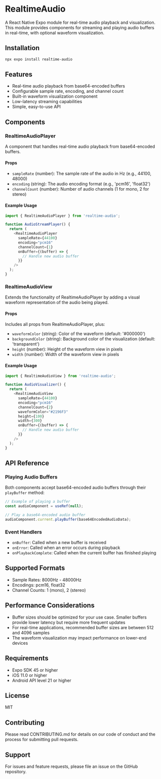 # RealtimeAudio

A React Native Expo module for real-time audio playback and visualization. This module provides components for streaming and playing audio buffers in real-time, with optional waveform visualization.

## Installation

```bash
npx expo install realtime-audio
```

## Features

- Real-time audio playback from base64-encoded buffers
- Configurable sample rate, encoding, and channel count
- Built-in waveform visualization component
- Low-latency streaming capabilities
- Simple, easy-to-use API

## Components

### RealtimeAudioPlayer

A component that handles real-time audio playback from base64-encoded buffers.

#### Props

- `sampleRate` (number): The sample rate of the audio in Hz (e.g., 44100, 48000)
- `encoding` (string): The audio encoding format (e.g., 'pcm16', 'float32')
- `channelCount` (number): Number of audio channels (1 for mono, 2 for stereo)

#### Example Usage

```javascript
import { RealtimeAudioPlayer } from 'realtime-audio';

function AudioStreamPlayer() {
  return (
    <RealtimeAudioPlayer
      sampleRate={44100}
      encoding="pcm16"
      channelCount={1}
      onBuffer={(buffer) => {
        // Handle new audio buffer
      }}
    />
  );
}
```

### RealtimeAudioView

Extends the functionality of RealtimeAudioPlayer by adding a visual waveform representation of the audio being played.

#### Props

Includes all props from RealtimeAudioPlayer, plus:

- `waveformColor` (string): Color of the waveform (default: '#000000')
- `backgroundColor` (string): Background color of the visualization (default: 'transparent')
- `height` (number): Height of the waveform view in pixels
- `width` (number): Width of the waveform view in pixels

#### Example Usage

```javascript
import { RealtimeAudioView } from 'realtime-audio';

function AudioVisualizer() {
  return (
    <RealtimeAudioView
      sampleRate={44100}
      encoding="pcm16"
      channelCount={2}
      waveformColor="#2196F3"
      height={100}
      width={300}
      onBuffer={(buffer) => {
        // Handle new audio buffer
      }}
    />
  );
}
```

## API Reference

### Playing Audio Buffers

Both components accept base64-encoded audio buffers through their `playBuffer` method:

```javascript
// Example of playing a buffer
const audioComponent = useRef(null);

// Play a base64-encoded audio buffer
audioComponent.current.playBuffer(base64EncodedAudioData);
```

### Event Handlers

- `onBuffer`: Called when a new buffer is received
- `onError`: Called when an error occurs during playback
- `onPlaybackComplete`: Called when the current buffer has finished playing

## Supported Formats

- Sample Rates: 8000Hz - 48000Hz
- Encodings: pcm16, float32
- Channel Counts: 1 (mono), 2 (stereo)

## Performance Considerations

- Buffer sizes should be optimized for your use case. Smaller buffers provide lower latency but require more frequent updates
- For real-time applications, recommended buffer sizes are between 512 and 4096 samples
- The waveform visualization may impact performance on lower-end devices

## Requirements

- Expo SDK 45 or higher
- iOS 11.0 or higher
- Android API level 21 or higher

## License

MIT

## Contributing

Please read CONTRIBUTING.md for details on our code of conduct and the process for submitting pull requests.

## Support

For issues and feature requests, please file an issue on the GitHub repository.